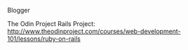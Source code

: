 Blogger

The Odin Project 
Rails Project: 
http://www.theodinproject.com/courses/web-development-101/lessons/ruby-on-rails
